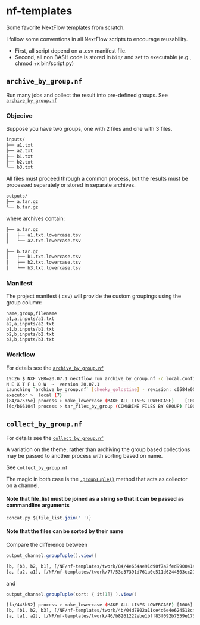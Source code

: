# nf-templates

Some favorite NextFlow templates from scratch.


 I follow some conventions in all NextFlow scripts to encourage reusability.

* First, all script depend on a .csv manifest file. 
* Second, all non BASH code is stored in `bin/` and set to executable (e.g., chmod +x bin/script.py)


## `archive_by_group.nf`

Run many jobs and collect the result into pre-defined groups. See [`archive_by_group.nf`](https://github.com/kmayerb/nf-templates/blob/main/collect_groups_of_files/archive_by_group.nf)


### Objecive

Suppose you have two groups, one with 2 files and one with 3 files.  

```bash
inputs/
├── a1.txt
├── a2.txt
├── b1.txt
├── b2.txt
└── b3.txt 
```

All files must proceed through a common process, but the results must be processed separately or stored in 
separate archives. 

```bash
outputs/
├── a.tar.gz
└── b.tar.gz
```

where archives contain:

```bash
├── a.tar.gz
│   ├── a1.txt.lowercase.tsv
│   └── a2.txt.lowercase.tsv

├── b.tar.gz
│   ├── b1.txt.lowercase.tsv
│   ├── b2.txt.lowercase.tsv
│   └── b3.txt.lowercase.tsv
```

### Manifest

The project manifest (.csv) will provide the custom groupings using the group column:

```
name,group,filename
a1,a,inputs/a1.txt
a2,a,inputs/a2.txt
b1,b,inputs/b1.txt
b2,b,inputs/b2.txt
b3,b,inputs/b3.txt
```


### Workflow

For details see the [`archive_by_group.nf`](https://github.com/kmayerb/nf-templates/blob/main/collect_groups_of_files/archive_by_group.nf)

```bash
19:26 $ NXF_VER=20.07.1 nextflow run archive_by_group.nf -c local.config
N E X T F L O W  ~  version 20.07.1
Launching `archive_by_group.nf` [cheeky_goldstine] - revision: c0584e00b1
executor >  local (7)
[84/a7575e] process > make_lowercase (MAKE ALL LINES LOWERCASE)    [100%] 5 of 5 ✔
[6c/b66104] process > tar_files_by_group (COMNBINE FILES BY GROUP) [100%] 2 of 2 ✔
```

## `collect_by_group.nf`


For details see the [`collect_by_group.nf`](https://github.com/kmayerb/nf-templates/blob/main/collect_groups_of_files/collect_by_group.nf)

A variation on the theme, rather than archiving the group based collections may be passed to
another process with sorting based on name.

See `collect_by_group.nf`

The magic in both case is the [`.groupTuple()`]((https://www.nextflow.io/docs/latest/operator.html#grouptuple).) method that acts as collector on a channel. 


#### Note that file_list must be joined as a string so that it can be passed as commandline arguments

```groovy
concat.py ${file_list.join(' ')}
```

#### Note that the files can be sorted by their name

Compare the difference between

```groovy
output_channel.groupTuple().view()
````

```bash
[b, [b3, b2, b1], [/NF/nf-templates/twork/84/4e654ae91d90f7a2fed9900414b382/b3.txt.lowercase.tsv, /NF/nf-templates/twork/0b/978426beb8275b4dbfdc607ca29574/b2.txt.lowercase.tsv, /NF/nf-templates/twork/26/9afbf9f8d093474f0449bf549ccab4/b1.txt.lowercase.tsv]]
[a, [a2, a1], [/NF/nf-templates/twork/77/53e37391d761a0c511d6244503cc21/a2.txt.lowercase.tsv, /NF/nf-templates/twork/22/32dc53927e281f96cec58a81ea0ab4/a1.txt.lowercase.tsv]]
```

and 

```groovy
output_channel.groupTuple(sort: { it[1]} ).view()
```

```bash
[fa/445b52] process > make_lowercase (MAKE ALL LINES LOWERCASE) [100%] 5 of 5 ✔
[b, [b1, b2, b3], [/NF/nf-templates/twork/4b/04d7802a11ce4d6e4e624518cfd8bd/b1.txt.lowercase.tsv, /NF/nf-templates/twork/cf/00bf8c09d04db9e9cd52051f8f4c29/b2.txt.lowercase.tsv, /NF/nf-templates/twork/d6/56c2f87eaa8ded73e65621c5ba52dd/b3.txt.lowercase.tsv]]
[a, [a1, a2], [/NF/nf-templates/twork/46/b8261222ebe1bff83f092b7559e175/a2.txt.lowercase.tsv, /NF/nf-templates/twork/fa/445b5251f68b88482424bd3ea082c2/a1.txt.lowercase.tsv]]
```



